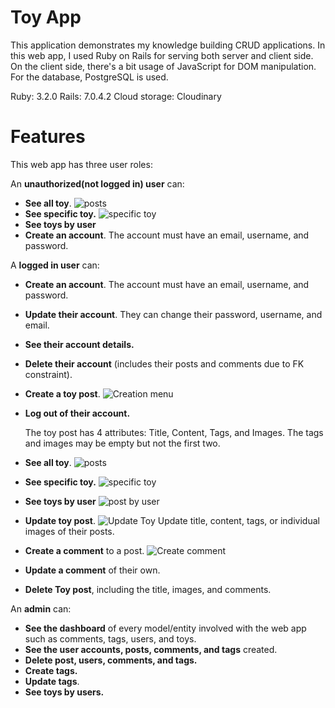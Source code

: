 # Toy App

This application demonstrates my knowledge building CRUD applications. In this web app, I used Ruby on Rails for serving both server and client side. On the client side, there's a bit usage of JavaScript for DOM manipulation. For the database, PostgreSQL is used.

Ruby: 3.2.0
Rails: 7.0.4.2
Cloud storage: Cloudinary

# Features

This web app has three user roles:

An **unauthorized(not logged in) user** can:

- **See all toy**. ![posts](https://i.imgur.com/ZrAoaCZ.png)
- **See specific toy.** ![specific toy](https://i.imgur.com/X7ACVmT.png)
- **See toys by user** 
- **Create an account**. The account must have an email, username, and password.

A **logged in user** can:

- **Create an account**. The account must have an email, username, and password.
- **Update their account**. They can change their password, username, and email.
- **See their account details.**
- **Delete their account** (includes their posts and comments due to FK constraint).
- **Create a toy post**. ![Creation menu](https://i.imgur.com/U377f4w.png)
- **Log out of their account.**

  The toy post has 4 attributes: Title, Content, Tags, and Images. The
  tags and images may be empty but not the first two.

- **See all toy**. ![posts](https://i.imgur.com/ZrAoaCZ.png)
- **See specific toy.** ![specific toy](https://i.imgur.com/X7ACVmT.png)
- **See toys by user** ![post by user](https://i.imgur.com/du00pPu.png)
- **Update toy post**. ![Update Toy](https://i.imgur.com/tYCkVdB.png) Update title, content, tags, or individual images of their posts.
- **Create a comment** to a post. ![Create comment](https://i.imgur.com/79hGKjw.png)
- **Update a comment** of their own.
- **Delete Toy post**, including the title, images, and comments.

An **admin** can:

- **See the dashboard** of every model/entity involved with the web app such as comments, tags, users, and toys.
- **See the user accounts, posts, comments, and tags** created.
- **Delete post, users, comments, and tags.**
- **Create tags.**
- **Update tags**.
- **See toys by users.**
